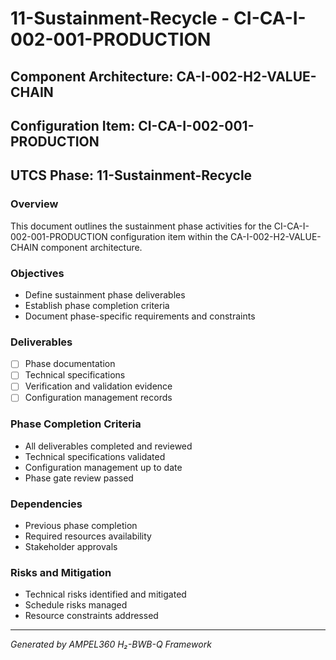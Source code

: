 # 11-Sustainment-Recycle - CI-CA-I-002-001-PRODUCTION

## Component Architecture: CA-I-002-H2-VALUE-CHAIN
## Configuration Item: CI-CA-I-002-001-PRODUCTION
## UTCS Phase: 11-Sustainment-Recycle

### Overview
This document outlines the sustainment phase activities for the CI-CA-I-002-001-PRODUCTION configuration item within the CA-I-002-H2-VALUE-CHAIN component architecture.

### Objectives
- Define sustainment phase deliverables
- Establish phase completion criteria
- Document phase-specific requirements and constraints

### Deliverables
- [ ] Phase documentation
- [ ] Technical specifications
- [ ] Verification and validation evidence
- [ ] Configuration management records

### Phase Completion Criteria
- All deliverables completed and reviewed
- Technical specifications validated
- Configuration management up to date
- Phase gate review passed

### Dependencies
- Previous phase completion
- Required resources availability
- Stakeholder approvals

### Risks and Mitigation
- Technical risks identified and mitigated
- Schedule risks managed
- Resource constraints addressed

---
*Generated by AMPEL360 H₂-BWB-Q Framework*
